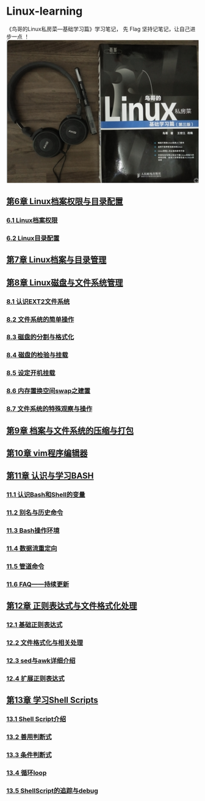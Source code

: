 
# Linux-learning
《鸟哥的Linux私房菜—基础学习篇》学习笔记， 先 Flag 坚持记笔记，让自己进步一点 ！ 
![book](https://github.com/Letitmiss/Linux-learning/blob/master/image/learn_linux.png)
## [第6章 Linux档案权限与目录配置](https://github.com/Letitmiss/Linux-learning/blob/master/blog/6.1filePermission.md)
### [6.1 Linux档案权限](https://github.com/Letitmiss/Linux-learning/blob/master/blog/6.1filePermission.md)
### [6.2 Linux目录配置](https://github.com/Letitmiss/Linux-learning/blob/master/blog/6.2filePermission.md)
## [第7章 Linux档案与目录管理](https://github.com/Letitmiss/Linux-learning/blob/master/blog/7.1filedir.md)
## [第8章 Linux磁盘与文件系统管理](https://github.com/Letitmiss/Linux-learning/blob/master/blog/8.1disk_fileSystem.md)
### [8.1 认识EXT2文件系统](https://github.com/Letitmiss/Linux-learning/blob/master/blog/8.1disk_fileSystem.md)
### [8.2 文件系统的简单操作](https://github.com/Letitmiss/Linux-learning/blob/master/blog/8.2disk_fileSystem.md)
### [8.3 磁盘的分割与格式化](https://github.com/Letitmiss/Linux-learning/blob/master/blog/8.3disk_fileSystem.md)
### [8.4 磁盘的检验与挂载](https://github.com/Letitmiss/Linux-learning/blob/master/blog/8.3disk_fileSystem.md)
### [8.5 设定开机挂载 ](https://github.com/Letitmiss/Linux-learning/blob/master/blog/8.4disk_fileSystem.md)
### [8.6 内存置换空间swap之建置](https://github.com/Letitmiss/Linux-learning/blob/master/blog/8.5disk_fileSystem.md)
### [8.7 文件系统的特殊观察与操作](https://github.com/Letitmiss/Linux-learning/blob/master/blog/8.6disk_fileSystem.md)
## [第9章 档案与文件系统的压缩与打包](https://github.com/Letitmiss/Linux-learning/blob/master/blog/9.1file_compress.md)
## [第10章 vim程序编辑器](https://github.com/Letitmiss/Linux-learning/blob/master/blog/10.vim.md)
## [第11章 认识与学习BASH](https://github.com/Letitmiss/Linux-learning/blob/master/blog/11.1bash.md)
### [11.1 认识Bash和Shell的变量](https://github.com/Letitmiss/Linux-learning/blob/master/blog/11.1bash.md)
### [11.2 别名与历史命令](https://github.com/Letitmiss/Linux-learning/blob/master/blog/11.2bash.md)
### [11.3 Bash操作环境](https://github.com/Letitmiss/Linux-learning/blob/master/blog/11.3bash.md)
### [11.4 数据流重定向](https://github.com/Letitmiss/Linux-learning/blob/master/blog/11.4bash.md)
### [11.5 管道命令](https://github.com/Letitmiss/Linux-learning/blob/master/blog/11.5bash.md)
### [11.6 FAQ——持续更新](https://github.com/Letitmiss/Linux-learning/blob/master/blog/11.6bash.md)
## [第12章 正则表达式与文件格式化处理](https://github.com/Letitmiss/Linux-learning/blob/master/blog/12.1regular.md)
### [12.1 基础正则表达式](https://github.com/Letitmiss/Linux-learning/blob/master/blog/12.1regular.md)
### [12.2 文件格式化与相关处理](https://github.com/Letitmiss/Linux-learning/blob/master/blog/12.2regular.md)
### [12.3 sed与awk详细介绍](https://github.com/Letitmiss/Linux-learning/blob/master/blog/12.3regular.md)
### [12.4 扩展正则表达式](https://github.com/Letitmiss/Linux-learning/blob/master/blog/12.4regular.md)
## [第13章 学习Shell Scripts](https://github.com/Letitmiss/Linux-learning/blob/master/blog/13.1shellscript.md)
### [13.1 Shell Script介绍 ](https://github.com/Letitmiss/Linux-learning/blob/master/blog/13.1shellscript.md)
### [13.2 善用判断式 ](https://github.com/Letitmiss/Linux-learning/blob/master/blog/13.2shellscript.md)
### [13.3 条件判断式 ](https://github.com/Letitmiss/Linux-learning/blob/master/blog/13.3shellscript.md)
### [13.4 循环loop ](https://github.com/Letitmiss/Linux-learning/blob/master/blog/13.4shellscript.md)
### [13.5 ShellScript的追踪与debug](https://github.com/Letitmiss/Linux-learning/blob/master/blog/13.5shellscript.md)
